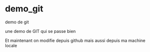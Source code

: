 # demo_git
demo de git

une demo de GIT qui se passe bien 

Et maintenant on modifie depuis github
mais aussi depuis ma machine locale